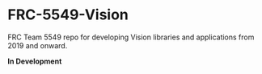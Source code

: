 # FRC-5549-Vision
FRC Team 5549 repo for developing Vision libraries and applications from 2019 and onward.

**In Development**

